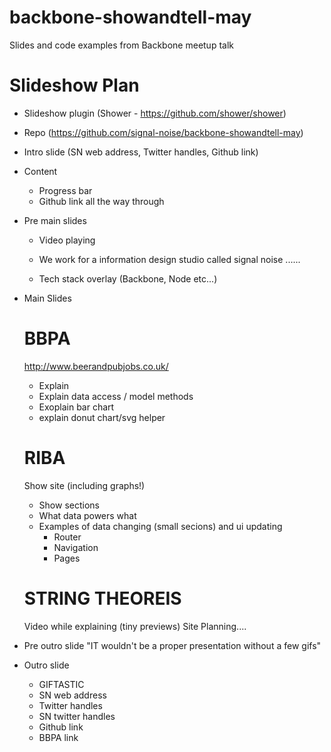 # backbone-showandtell-may
Slides and code examples from Backbone meetup talk

# Slideshow Plan

- Slideshow plugin (Shower - https://github.com/shower/shower)

- Repo (https://github.com/signal-noise/backbone-showandtell-may)

- Intro slide (SN web address, Twitter handles, Github link)

- Content
  - Progress bar
  - Github link all the way through

- Pre main slides

  - Video playing
  - We work for a information design studio called signal noise ......

  - Tech stack overlay (Backbone, Node etc...)

- Main Slides

  BBPA
  ========
  http://www.beerandpubjobs.co.uk/
  - Explain
  - Explain data access / model methods
  - Exoplain bar chart
  - explain donut chart/svg helper

  RIBA
  ======
  Show site (including graphs!)

  - Show sections
  - What data powers what
  - Examples of data changing (small secions) and ui updating
    - Router
    - Navigation
    - Pages

  STRING THEOREIS
  =======

  Video while explaining (tiny previews)
  Site
  Planning....

- Pre outro slide
  "IT wouldn't be a proper presentation without a few gifs"

- Outro slide
  - GIFTASTIC
  - SN web address
  - Twitter handles
  - SN twitter handles
  - Github link
  - BBPA link

